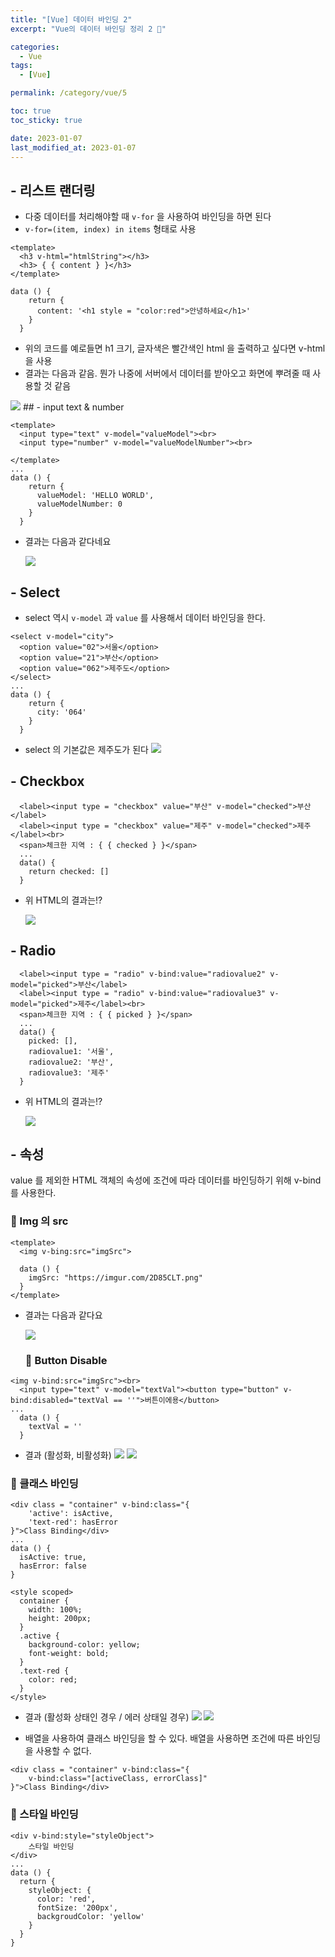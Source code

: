 ```yaml
---
title: "[Vue] 데이터 바인딩 2"
excerpt: "Vue의 데이터 바인딩 정리 2 🙂"

categories:
  - Vue
tags:
  - [Vue]

permalink: /category/vue/5

toc: true
toc_sticky: true

date: 2023-01-07
last_modified_at: 2023-01-07
---
```

## - 리스트 랜더링
- 다중 데이터를 처리해야할 때 `v-for` 을 사용하여 바인딩을 하면 된다
- `v-for=(item, index) in items` 형태로 사용

```
<template>
  <h3 v-html="htmlString"></h3>
  <h3> { { content } }</h3>
</template>

data () {
    return {
      content: '<h1 style = "color:red">안녕하세요</h1>'
    }
  }
```

- 위의 코드를 예로들면 h1 크기, 글자색은 빨간색인 html 을 출력하고 싶다면 v-html 을 사용
- 결과는 다음과 같음. 뭔가 나중에 서버에서 데이터를 받아오고 화면에 뿌려줄 때 사용할 것 같음
<img src="https://imgur.com/IlebZ80.png">
## - input text & number

```
<template>
  <input type="text" v-model="valueModel"><br>
  <input type="number" v-model="valueModelNumber"><br>

</template>
...
data () {
    return {
      valueModel: 'HELLO WORLD',
      valueModelNumber: 0
    }
  }
```

- 결과는 다음과 같다네요


    <img src="https://imgur.com/3m9nLFf.png" text-align="center">

## - Select
- select 역시 `v-model` 과 `value` 를 사용해서 데이터 바인딩을 한다.

```
<select v-model="city">
  <option value="02">서울</option>
  <option value="21">부산</option>
  <option value="062">제주도</option>
</select>
...
data () {
    return {
      city: '064'
    }
  }
```

- select 의 기본값은 제주도가 된다
  <img src = "https://imgur.com/IWr3wOZ.png">

## - Checkbox
```<label><input type = "checkbox" value="서울" v-model="checked">서울</label>
  <label><input type = "checkbox" value="부산" v-model="checked">부산</label>
  <label><input type = "checkbox" value="제주" v-model="checked">제주</label><br>
  <span>체크한 지역 : { { checked } }</span>
  ...
  data() {
    return checked: []
  }
 ```

- 위 HTML의 결과는!?
  
  <img src="https://imgur.com/DHsmae4.png">

## - Radio

```<label><input type = "radio" v-bind:value="radiovalue1" v-model="picked">서울</label>
  <label><input type = "radio" v-bind:value="radiovalue2" v-model="picked">부산</label>
  <label><input type = "radio" v-bind:value="radiovalue3" v-model="picked">제주</label><br>
  <span>체크한 지역 : { { picked } }</span>
  ...
  data() {
    picked: [],
    radiovalue1: '서울',
    radiovalue2: '부산',
    radiovalue3: '제주'
  }
```

- 위 HTML의 결과는!?

  <img src = "https://imgur.com/TW4cwwi.png">

## - 속성
value 를 제외한 HTML 객체의 속성에 조건에 따라 데이터를 바인딩하기 위해 v-bind를 사용한다.

### 🌿 Img 의 src

```
<template>
  <img v-bing:src="imgSrc">

  data () {
    imgSrc: "https://imgur.com/2D85CLT.png"
  }
</template>
```
- 결과는 다음과 같다요
  
  <img src="https://imgur.com/gAMMGGQ.png">

  ### 🌿 Button Disable

```
<img v-bind:src="imgSrc"><br>
  <input type="text" v-model="textVal"><button type="button" v-bind:disabled="textVal == ''">버튼이에용</button>
...
  data () {
    textVal = ''
  }
```

- 결과 (활성화, 비활성화)
  <img src="https://imgur.com/8syEdzh.png">
  <img src="https://imgur.com/PRU9Xuv.png">


### 🌿 클래스 바인딩

```
<div class = "container" v-bind:class="{
    'active': isActive,
    'text-red': hasError
}">Class Binding</div>
...
data () {
  isActive: true,
  hasError: false
}

<style scoped>
  container {
    width: 100%;
    height: 200px;
  }
  .active {
    background-color: yellow;
    font-weight: bold;
  }
  .text-red {
    color: red;
  }
</style>
```
- 결과 (활성화 상태인 경우 / 에러 상태일 경우)
  <img src="https://imgur.com/jlE1rSD.png">
  <img src="https://imgur.com/RIkcZqX.png">

- 배열을 사용하여 클래스 바인딩을 할 수 있다. 배열을 사용하면 조건에 따른 바인딩을 사용할 수 없다.

```
<div class = "container" v-bind:class="{
    v-bind:class="[activeClass, errorClass]"
}">Class Binding</div>
```
### 🌿 스타일 바인딩

```
<div v-bind:style="styleObject">
    스타일 바인딩
</div>
...
data () {
  return {
    styleObject: {
      color: 'red',
      fontSize: '200px',
      backgroudColor: 'yellow'
    }
  }
}
```
